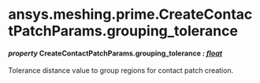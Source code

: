 # ansys.meshing.prime.CreateContactPatchParams.grouping_tolerance



#### *property* CreateContactPatchParams.grouping_tolerance *: [float](https://docs.python.org/3.11/library/functions.html#float)*

Tolerance distance value to group regions for contact patch creation.

<!-- !! processed by numpydoc !! -->

